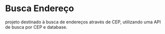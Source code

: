 # Busca Endereço
projeto destinado à busca de endereços através de CEP, utilizando uma API de busca por CEP e database.
